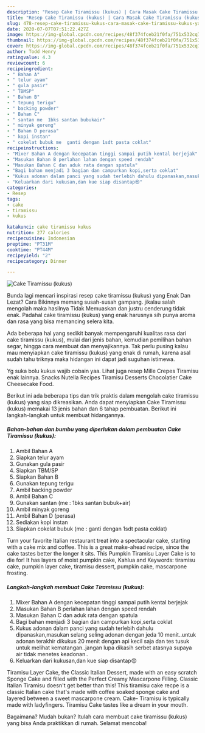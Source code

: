 ```yaml
---
description: "Resep Cake Tiramissu (kukus) | Cara Masak Cake Tiramissu (kukus) Yang Mudah Dan Praktis"
title: "Resep Cake Tiramissu (kukus) | Cara Masak Cake Tiramissu (kukus) Yang Mudah Dan Praktis"
slug: 478-resep-cake-tiramissu-kukus-cara-masak-cake-tiramissu-kukus-yang-mudah-dan-praktis
date: 2020-07-07T07:51:22.427Z
image: https://img-global.cpcdn.com/recipes/48f374fceb21f0fa/751x532cq70/cake-tiramissu-kukus-foto-resep-utama.jpg
thumbnail: https://img-global.cpcdn.com/recipes/48f374fceb21f0fa/751x532cq70/cake-tiramissu-kukus-foto-resep-utama.jpg
cover: https://img-global.cpcdn.com/recipes/48f374fceb21f0fa/751x532cq70/cake-tiramissu-kukus-foto-resep-utama.jpg
author: Todd Henry
ratingvalue: 4.3
reviewcount: 6
recipeingredient:
- " Bahan A"
- " telur ayam"
- " gula pasir"
- " TBMSP"
- " Bahan B"
- " tepung terigu"
- " backing powder"
- " Bahan C"
- " santan me  1bks santan bubukair"
- " minyak goreng"
- " Bahan D perasa"
- " kopi instan"
- " cokelat bubuk me  ganti dengan 1sdt pasta coklat"
recipeinstructions:
- "Mixer Bahan A dengan kecepatan tinggi sampai putih kental berjejak"
- "Masukan Bahan B perlahan lahan dengan speed rendah"
- "Masukan Bahan C dan aduk rata dengan spatula"
- "Bagi bahan menjadi 3 bagian dan campurkan kopi,serta coklat"
- "Kukus adonan dalam panci yang sudah terlebih dahulu dipanaskan,masukan selang seling adonan dengan jeda 10 menit..untuk adonan terakhir dikukus 20 menit dengan api kecil saja dan tes tusuk untuk melihat kematangan..jangan lupa dikasih serbet atasnya supaya air tidak menetes keadonan.."
- "Keluarkan dari kukusan,dan kue siap disantap😍"
categories:
- Resep
tags:
- cake
- tiramissu
- kukus

katakunci: cake tiramissu kukus 
nutrition: 277 calories
recipecuisine: Indonesian
preptime: "PT31M"
cooktime: "PT44M"
recipeyield: "2"
recipecategory: Dinner

---
```



![Cake Tiramissu (kukus)](https://img-global.cpcdn.com/recipes/48f374fceb21f0fa/751x532cq70/cake-tiramissu-kukus-foto-resep-utama.jpg)

Bunda lagi mencari inspirasi resep cake tiramissu (kukus) yang Enak Dan Lezat? Cara Bikinnya memang susah-susah gampang. jikalau salah mengolah maka hasilnya Tidak Memuaskan dan justru cenderung tidak enak. Padahal cake tiramissu (kukus) yang enak harusnya sih punya aroma dan rasa yang bisa memancing selera kita.

Ada beberapa hal yang sedikit banyak mempengaruhi kualitas rasa dari cake tiramissu (kukus), mulai dari jenis bahan, kemudian pemilihan bahan segar, hingga cara membuat dan menyajikannya. Tak perlu pusing kalau mau menyiapkan cake tiramissu (kukus) yang enak di rumah, karena asal sudah tahu triknya maka hidangan ini dapat jadi suguhan istimewa.

Yg suka bolu kukus wajib cobain yaa. Lihat juga resep Mille Crepes Tiramisu enak lainnya. Snacks Nutella Recipes Tiramisu Desserts Chocolatier Cake Cheesecake Food.


Berikut ini ada beberapa tips dan trik praktis dalam mengolah cake tiramissu (kukus) yang siap dikreasikan. Anda dapat menyiapkan Cake Tiramissu (kukus) memakai 13 jenis bahan dan 6 tahap pembuatan. Berikut ini langkah-langkah untuk membuat hidangannya.

<!--inarticleads1-->

##### Bahan-bahan dan bumbu yang diperlukan dalam pembuatan Cake Tiramissu (kukus):

1. Ambil  Bahan A
1. Siapkan  telur ayam
1. Gunakan  gula pasir
1. Siapkan  TBM/SP
1. Siapkan  Bahan B
1. Gunakan  tepung terigu
1. Ambil  backing powder
1. Ambil  Bahan C
1. Gunakan  santan (me : 1bks santan bubuk+air)
1. Ambil  minyak goreng
1. Ambil  Bahan D (perasa)
1. Sediakan  kopi instan
1. Siapkan  cokelat bubuk (me : ganti dengan 1sdt pasta coklat)


Turn your favorite Italian restaurant treat into a spectacular cake, starting with a cake mix and coffee. This is a great make-ahead recipe, since the cake tastes better the longer it sits. This Pumpkin Tiramisu Layer Cake is to die for! It has layers of moist pumpkin cake, Kahlua and Keywords: tiramisu cake, pumpkin layer cake, tiramisu dessert, pumpkin cake, mascarpone frosting. 

<!--inarticleads2-->

##### Langkah-langkah membuat Cake Tiramissu (kukus):

1. Mixer Bahan A dengan kecepatan tinggi sampai putih kental berjejak
1. Masukan Bahan B perlahan lahan dengan speed rendah
1. Masukan Bahan C dan aduk rata dengan spatula
1. Bagi bahan menjadi 3 bagian dan campurkan kopi,serta coklat
1. Kukus adonan dalam panci yang sudah terlebih dahulu dipanaskan,masukan selang seling adonan dengan jeda 10 menit..untuk adonan terakhir dikukus 20 menit dengan api kecil saja dan tes tusuk untuk melihat kematangan..jangan lupa dikasih serbet atasnya supaya air tidak menetes keadonan..
1. Keluarkan dari kukusan,dan kue siap disantap😍


Tiramisu Layer Cake, the Classic Italian Dessert, made with an easy scratch Sponge Cake and filled with the Perfect Creamy Mascarpone Filling. Classic Italian Tiramisu doesn&#39;t get better than this! This tiramisu cake recpe is a classic Italian cake that&#39;s made with coffee soaked sponge cake and layered between a sweet mascarpone cream. Cake- Tiramisu is typically made with ladyfingers. Tiramisu Cake tastes like a dream in your mouth. 

Bagaimana? Mudah bukan? Itulah cara membuat cake tiramissu (kukus) yang bisa Anda praktikkan di rumah. Selamat mencoba!
